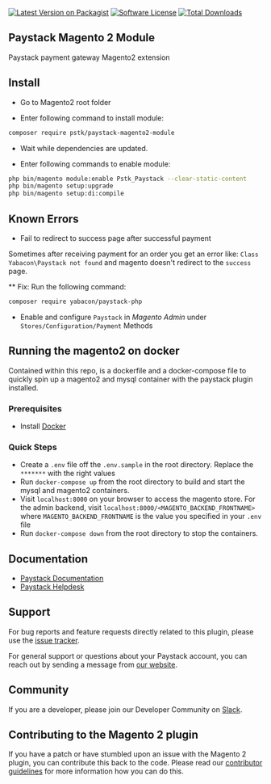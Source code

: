 [![Latest Version on Packagist][ico-version]][link-packagist]
[![Software License][ico-license]](LICENSE)
[![Total Downloads][ico-downloads]][link-downloads]

## Paystack Magento 2 Module

Paystack payment gateway Magento2 extension

## Install

* Go to Magento2 root folder

* Enter following command to install module:

```bash
composer require pstk/paystack-magento2-module
```

* Wait while dependencies are updated.

* Enter following commands to enable module:

```bash
php bin/magento module:enable Pstk_Paystack --clear-static-content
php bin/magento setup:upgrade
php bin/magento setup:di:compile
```

## Known Errors

* Fail to redirect to success page after successful payment

Sometimes after receiving payment for an order you get an error like: `Class Yabacon\Paystack not found` 
and magento doesn't redirect to the `success` page.

** Fix:
Run the following command:

```bash
composer require yabacon/paystack-php
```

* Enable and configure `Paystack` in *Magento Admin* under `Stores/Configuration/Payment` Methods

[ico-version]: https://img.shields.io/packagist/v/pstk/paystack-magento2-module.svg?style=flat-square
[ico-license]: https://img.shields.io/badge/license-MIT-brightgreen.svg?style=flat-square
[ico-downloads]: https://img.shields.io/packagist/dt/pstk/paystack-magento2-module.svg?style=flat-square

[link-packagist]: https://packagist.org/packages/pstk/paystack-magento2-module
[link-downloads]: https://packagist.org/packages/pstk/paystack-magento2-module


## Running the magento2 on docker
Contained within this repo, is a dockerfile and a docker-compose file to quickly spin up a magento2 and mysql container with the paystack plugin installed.

### Prerequisites
- Install [Docker](https://www.docker.com/)

### Quick Steps
- Create a `.env` file off the `.env.sample` in the root directory. Replace the `*******` with the right values
- Run `docker-compose up` from the root directory to build and start the mysql and magento2 containers.
- Visit `localhost:8000` on your browser to access the magento store. For the admin backend, visit `localhost:8000/<MAGENTO_BACKEND_FRONTNAME>` where `MAGENTO_BACKEND_FRONTNAME` is the value you specified in your `.env` file
- Run `docker-compose down` from the root directory to stop the containers.


## Documentation

* [Paystack Documentation](https://developers.paystack.co/v2.0/docs/)
* [Paystack Helpdesk](https://paystack.com/help)

## Support

For bug reports and feature requests directly related to this plugin, please use the [issue tracker](https://github.com/PaystackHQ/plugin-magento-2/issues). 

For general support or questions about your Paystack account, you can reach out by sending a message from [our website](https://paystack.com/contact).

## Community

If you are a developer, please join our Developer Community on [Slack](https://slack.paystack.com).

## Contributing to the Magento 2 plugin

If you have a patch or have stumbled upon an issue with the Magento 2 plugin, you can contribute this back to the code. Please read our [contributor guidelines](https://github.com/PaystackHQ/plugin-magento-2/blob/master/CONTRIBUTING.md) for more information how you can do this.

